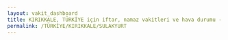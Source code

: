 ```yaml
---
layout: vakit_dashboard
title: KIRIKKALE, TÜRKİYE için iftar, namaz vakitleri ve hava durumu - ilçe/eyalet seç
permalink: /TÜRKİYE/KIRIKKALE/SULAKYURT
---
```


<script type="text/javascript">
  var GLOBAL_COUNTRY = 'TÜRKİYE';
  var GLOBAL_CITY = 'KIRIKKALE';
  var GLOBAL_STATE = 'SULAKYURT';
  var lat = 72;
  var lon = 21;
</script>
